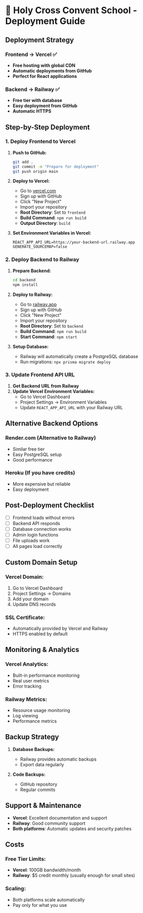 # 🚀 Holy Cross Convent School - Deployment Guide

## **Deployment Strategy**

### **Frontend → Vercel** ✅
- **Free hosting with global CDN**
- **Automatic deployments from GitHub**
- **Perfect for React applications**

### **Backend → Railway** ✅
- **Free tier with database**
- **Easy deployment from GitHub**
- **Automatic HTTPS**

## **Step-by-Step Deployment**

### **1. Deploy Frontend to Vercel**

1. **Push to GitHub:**
   ```bash
   git add .
   git commit -m "Prepare for deployment"
   git push origin main
   ```

2. **Deploy to Vercel:**
   - Go to [vercel.com](https://vercel.com)
   - Sign up with GitHub
   - Click "New Project"
   - Import your repository
   - **Root Directory**: Set to `frontend`
   - **Build Command**: `npm run build`
   - **Output Directory**: `build`

3. **Set Environment Variables in Vercel:**
   ```
   REACT_APP_API_URL=https://your-backend-url.railway.app
   GENERATE_SOURCEMAP=false
   ```

### **2. Deploy Backend to Railway**

1. **Prepare Backend:**
   ```bash
   cd backend
   npm install
   ```

2. **Deploy to Railway:**
   - Go to [railway.app](https://railway.app)
   - Sign up with GitHub
   - Click "New Project"
   - Import your repository
   - **Root Directory**: Set to `backend`
   - **Build Command**: `npm run build`
   - **Start Command**: `npm start`

3. **Setup Database:**
   - Railway will automatically create a PostgreSQL database
   - Run migrations: `npx prisma migrate deploy`

### **3. Update Frontend API URL**

1. **Get Backend URL from Railway**
2. **Update Vercel Environment Variables:**
   - Go to Vercel Dashboard
   - Project Settings → Environment Variables
   - Update `REACT_APP_API_URL` with your Railway URL

## **Alternative Backend Options**

### **Render.com** (Alternative to Railway)
- Similar free tier
- Easy PostgreSQL setup
- Good performance

### **Heroku** (If you have credits)
- More expensive but reliable
- Easy deployment

## **Post-Deployment Checklist**

- [ ] Frontend loads without errors
- [ ] Backend API responds
- [ ] Database connection works
- [ ] Admin login functions
- [ ] File uploads work
- [ ] All pages load correctly

## **Custom Domain Setup**

### **Vercel Domain:**
1. Go to Vercel Dashboard
2. Project Settings → Domains
3. Add your domain
4. Update DNS records

### **SSL Certificate:**
- Automatically provided by Vercel and Railway
- HTTPS enabled by default

## **Monitoring & Analytics**

### **Vercel Analytics:**
- Built-in performance monitoring
- Real user metrics
- Error tracking

### **Railway Metrics:**
- Resource usage monitoring
- Log viewing
- Performance metrics

## **Backup Strategy**

1. **Database Backups:**
   - Railway provides automatic backups
   - Export data regularly

2. **Code Backups:**
   - GitHub repository
   - Regular commits

## **Support & Maintenance**

- **Vercel**: Excellent documentation and support
- **Railway**: Good community support
- **Both platforms**: Automatic updates and security patches

## **Costs**

### **Free Tier Limits:**
- **Vercel**: 100GB bandwidth/month
- **Railway**: $5 credit monthly (usually enough for small sites)

### **Scaling:**
- Both platforms scale automatically
- Pay only for what you use